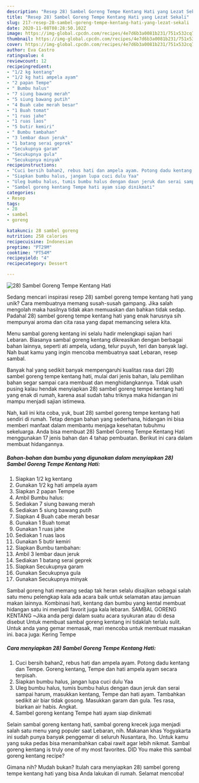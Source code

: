 ```yaml
---
description: "Resep 28) Sambel Goreng Tempe Kentang Hati yang Lezat Sekali"
title: "Resep 28) Sambel Goreng Tempe Kentang Hati yang Lezat Sekali"
slug: 217-resep-28-sambel-goreng-tempe-kentang-hati-yang-lezat-sekali
date: 2020-11-08T08:28:50.102Z
image: https://img-global.cpcdn.com/recipes/4e7d6b3a0081b231/751x532cq70/28-sambel-goreng-tempe-kentang-hati-foto-resep-utama.jpg
thumbnail: https://img-global.cpcdn.com/recipes/4e7d6b3a0081b231/751x532cq70/28-sambel-goreng-tempe-kentang-hati-foto-resep-utama.jpg
cover: https://img-global.cpcdn.com/recipes/4e7d6b3a0081b231/751x532cq70/28-sambel-goreng-tempe-kentang-hati-foto-resep-utama.jpg
author: Eva Castro
ratingvalue: 4
reviewcount: 12
recipeingredient:
- "1/2 kg kentang"
- "1/2 kg hati ampela ayam"
- "2 papan Tempe"
- " Bumbu halus"
- "7 siung bawang merah"
- "5 siung bawang putih"
- "4 Buah cabe merah besar"
- "1 Buah tomat"
- "1 ruas jahe"
- "1 ruas laos"
- "5 butir kemiri"
- " Bumbu tambahan"
- "3 lembar daun jeruk"
- "1 batang serai geprek"
- "Secukupnya garam"
- "Secukupnya gula"
- "Secukupnya minyak"
recipeinstructions:
- "Cuci bersih bahan2, rebus hati dan ampela ayam. Potong dadu kentang dan Tempe. Goreng kentang, Tempe dan hati ampela ayam secara terpisah."
- "Siapkan bumbu halus, jangan lupa cuci dulu Yaa"
- "Uleg bumbu halus, tumis bumbu halus dengan daun jeruk dan serai sampai harum, masukkan kentang, Tempe dan hati ayam. Tambahkan sedikit air biar tidak gosong. Masukkan garam dan gula. Tes rasa, biarkan air habis. Angkat."
- "Sambel goreng kentang Tempe hati ayam siap dinikmati"
categories:
- Resep
tags:
- 28
- sambel
- goreng

katakunci: 28 sambel goreng 
nutrition: 258 calories
recipecuisine: Indonesian
preptime: "PT29M"
cooktime: "PT54M"
recipeyield: "4"
recipecategory: Dessert

---
```



![28) Sambel Goreng Tempe Kentang Hati](https://img-global.cpcdn.com/recipes/4e7d6b3a0081b231/751x532cq70/28-sambel-goreng-tempe-kentang-hati-foto-resep-utama.jpg)

Sedang mencari inspirasi resep 28) sambel goreng tempe kentang hati yang unik? Cara membuatnya memang susah-susah gampang. Jika salah mengolah maka hasilnya tidak akan memuaskan dan bahkan tidak sedap. Padahal 28) sambel goreng tempe kentang hati yang enak harusnya sih mempunyai aroma dan cita rasa yang dapat memancing selera kita.

Menu sambal goreng kentang ini selalu hadir melengkapi sajian hari Lebaran. Biasanya sambal goreng kentang dikreasikan dengan berbagai bahan lainnya, seperti ati ampela, udang, telur puyuh, teri dan banyak lagi. Nah buat kamu yang ingin mencoba membuatnya saat Lebaran, resep sambal.

Banyak hal yang sedikit banyak mempengaruhi kualitas rasa dari 28) sambel goreng tempe kentang hati, mulai dari jenis bahan, lalu pemilihan bahan segar sampai cara membuat dan menghidangkannya. Tidak usah pusing kalau hendak menyiapkan 28) sambel goreng tempe kentang hati yang enak di rumah, karena asal sudah tahu triknya maka hidangan ini mampu menjadi sajian istimewa.


Nah, kali ini kita coba, yuk, buat 28) sambel goreng tempe kentang hati sendiri di rumah. Tetap dengan bahan yang sederhana, hidangan ini bisa memberi manfaat dalam membantu menjaga kesehatan tubuhmu sekeluarga. Anda bisa membuat 28) Sambel Goreng Tempe Kentang Hati menggunakan 17 jenis bahan dan 4 tahap pembuatan. Berikut ini cara dalam membuat hidangannya.

<!--inarticleads1-->

##### Bahan-bahan dan bumbu yang digunakan dalam menyiapkan 28) Sambel Goreng Tempe Kentang Hati:

1. Siapkan 1/2 kg kentang
1. Gunakan 1/2 kg hati ampela ayam
1. Siapkan 2 papan Tempe
1. Ambil  Bumbu halus:
1. Sediakan 7 siung bawang merah
1. Sediakan 5 siung bawang putih
1. Siapkan 4 Buah cabe merah besar
1. Gunakan 1 Buah tomat
1. Gunakan 1 ruas jahe
1. Sediakan 1 ruas laos
1. Gunakan 5 butir kemiri
1. Siapkan  Bumbu tambahan:
1. Ambil 3 lembar daun jeruk
1. Sediakan 1 batang serai geprek
1. Siapkan Secukupnya garam
1. Gunakan Secukupnya gula
1. Gunakan Secukupnya minyak


Sambal goreng hati memang sedap tak heran selalu disajikan sebagai salah satu menu pelengkap kala ada acara baik untuk selamatan atau jamuan makan lainnya. Kombinasi hati, kentang dan bumbu yang kental membuat hidangan satu ini menjadi favorit juga kala lebaran. SAMBAL GORENG KENTANG ~Jika anda pergi dalam suatu acara syukuran atau di desa disebut Untuk membuat sambal goreng kentang ini tidaklah terlalu sulit. Untuk anda yang gemar memasak, mari mencoba untuk membuat masakan ini. baca juga: Kering Tempe 

<!--inarticleads2-->

##### Cara menyiapkan 28) Sambel Goreng Tempe Kentang Hati:

1. Cuci bersih bahan2, rebus hati dan ampela ayam. Potong dadu kentang dan Tempe. Goreng kentang, Tempe dan hati ampela ayam secara terpisah.
1. Siapkan bumbu halus, jangan lupa cuci dulu Yaa
1. Uleg bumbu halus, tumis bumbu halus dengan daun jeruk dan serai sampai harum, masukkan kentang, Tempe dan hati ayam. Tambahkan sedikit air biar tidak gosong. Masukkan garam dan gula. Tes rasa, biarkan air habis. Angkat.
1. Sambel goreng kentang Tempe hati ayam siap dinikmati


Selain sambal goreng kentang hati, sambal goreng krecek juga menjadi salah satu menu yang populer saat Lebaran, nih. Makanan khas Yogyakarta ini sudah punya banyak penggemar di seluruh Nusantara, lho. Untuk kamu yang suka pedas bisa menambahkan cabai rawit agar lebih nikmat. Sambal goreng kentang is truly one of my most favorites. DID You make this sambal goreng kentang recipe? 

Gimana nih? Mudah bukan? Itulah cara menyiapkan 28) sambel goreng tempe kentang hati yang bisa Anda lakukan di rumah. Selamat mencoba!
